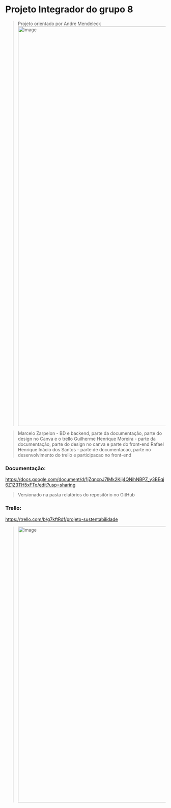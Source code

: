 # Projeto Integrador do grupo 8

> Projeto orientado por Andre Mendeleck
  ><img width="1250" alt="image" src="https://github.com/user-attachments/assets/899507f4-5133-4701-811f-bdc7f7433b59" />
 


  > Marcelo Zarpelon - BD e backend, parte da documentação, parte do design no Canva e o trello
  > Guilherme Henrique Moreira - parte da documentação, parte do design no canva e parte do front-end
  > Rafael Henrique Inácio dos Santos - parte de documentacao, parte no desenvolvimento do trello e participacao no front-end

### Documentação:
https://docs.google.com/document/d/1jZqncpJ7IMk2Kij4QNihNBPZ_y3BEqj6Z1Z3TH5xFTo/edit?usp=sharing
  > Versionado na pasta relatórios do repositório no GitHub

### Trello:
https://trello.com/b/g7kftRdf/projeto-sustentabilidade
  > <img width="863" alt="image" src="https://github.com/user-attachments/assets/73d0b974-8701-4649-a6b8-245b2cc220e9" />

